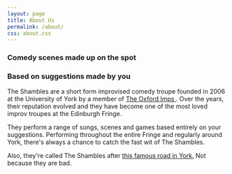 ```yaml
---
layout: page
title: About Us
permalink: /about/
css: about.css
---
```


<h3><span class="cooper">Comedy</span> scenes made up on the spot</h3>
<h3>Based on suggestions made by <span class="cooper">you</span></h3>

The Shambles are a short form improvised comedy troupe founded in 2006 at the University of York by a member of <a href="https://www.oxfordimps.com/"> The Oxford Imps </a>. Over the years, their reputation evolved and they have become one of the most loved improv troupes at the Edinburgh Fringe.

They perform a range of songs, scenes and games based entirely on your suggestions. Performing throughout the entire Fringe and regularly around York, there's always a chance to catch the fast wit of The Shambles.

Also, they're called The Shambles after <a href="https://en.wikipedia.org/wiki/The_Shambles">this famous road in York.</a> Not because they are bad.
